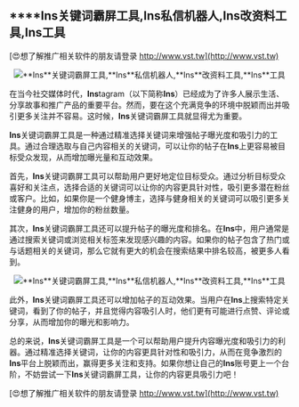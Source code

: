 ## ****Ins**关键词霸屏工具,**Ins**私信机器人,**Ins**改资料工具,**Ins**工具**

[😍想了解推广相关软件的朋友请登录 http://www.vst.tw](http://www.vst.tw)

 <center><img src="https://vst.tw/MP4/tuiguang/png/5.png" alt="**Ins**关键词霸屏工具,**Ins**私信机器人,**Ins**改资料工具,**Ins**工具"></center>

在当今社交媒体时代，**Ins**tagram（以下简称**Ins**）已经成为了许多人展示生活、分享故事和推广产品的重要平台。然而，要在这个充满竞争的环境中脱颖而出并吸引更多关注并不容易。这时候，**Ins**关键词霸屏工具就显得尤为重要。

**Ins**关键词霸屏工具是一种通过精准选择关键词来增强帖子曝光度和吸引力的工具。通过合理选取与自己内容相关的关键词，可以让你的帖子在**Ins**上更容易被目标受众发现，从而增加曝光量和互动效果。

首先，**Ins**关键词霸屏工具可以帮助用户更好地定位目标受众。通过分析目标受众喜好和关注点，选择合适的关键词可以让你的内容更具针对性，吸引更多潜在粉丝或客户。比如，如果你是一个健身博主，选择与健身相关的关键词可以吸引更多关注健身的用户，增加你的粉丝数量。

其次，**Ins**关键词霸屏工具还可以提升帖子的曝光度和排名。在**Ins**中，用户通常是通过搜索关键词或浏览相关标签来发现感兴趣的内容。如果你的帖子包含了热门或与话题相关的关键词，那么它就有更大的机会在搜索结果中排名较高，被更多人看到。

 <center><img src="https://vst.tw/MP4/tuiguang/png/4.png" alt="**Ins**关键词霸屏工具,**Ins**私信机器人,**Ins**改资料工具,**Ins**工具"></center>

此外，**Ins**关键词霸屏工具还可以增加帖子的互动效果。当用户在**Ins**上搜索特定关键词，看到了你的帖子，并且觉得内容吸引人时，他们更有可能进行点赞、评论或分享，从而增加你的曝光和影响力。

总的来说，**Ins**关键词霸屏工具是一个可以帮助用户提升内容曝光度和吸引力的利器。通过精准选择关键词，让你的内容更具针对性和吸引力，从而在竞争激烈的**Ins**平台上脱颖而出，赢得更多关注和支持。如果你想让自己的**Ins**账号更上一个台阶，不妨尝试一下**Ins**关键词霸屏工具，让你的内容更具吸引力吧！

[😍想了解推广相关软件的朋友请登录 http://www.vst.tw](http://www.vst.tw)



